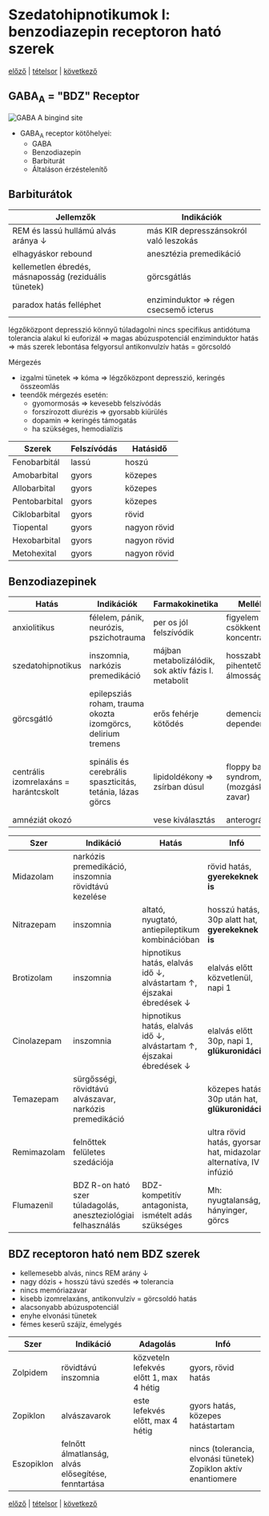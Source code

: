 # Szedatohipnotikumok I: benzodiazepin receptoron ható szerek

[előző](4.%20Anxiolitikumok%20farmakológiája.md) | [tételsor](0.%20Tételsor.md) | [következő](6.%20Szedatohipnotikumok%20II.%20egyéb%20szerek,%20insomnia%20kezelés%20irányelvei.md)

## GABA<sub>A</sub> = "BDZ" Receptor

![GABA <sub>A</sub> bingind site](assets/5%20GABA%20binding%20site.png)

- GABA<sub>A</sub> receptor kötőhelyei:
  - GABA
  - Benzodiazepin
  - Barbiturát
  - Általáson érzéstelenítő

## Barbiturátok

Jellemzők | Indikációk
--- | ---
REM és lassú hullámú alvás aránya ↓ | más KIR depresszánsokról való leszokás
elhagyáskor rebound | anesztézia premedikáció
kellemetlen ébredés, másnaposság (reziduális tünetek) | görcsgátlás
paradox hatás felléphet | enziminduktor ⇒ régen csecsemő icterus
légzőközpont depresszió
könnyű túladagolni
nincs specifikus antidótuma
tolerancia alakul ki
euforizál ⇒ magas abúzuspotenciál
enziminduktor hatás ⇒ más szerek lebontása felgyorsul
antikonvulzív hatás = görcsoldó

Mérgezés

- izgalmi tünetek ⇒ kóma ⇒ légzőközpont depresszió, keringés összeomlás
- teendők mérgezés esetén:
  - gyomormosás ⇒ kevesebb felszívódás
  - forszírozott diurézis ⇒ gyorsabb kiürülés
  - dopamin ⇒ keringés támogatás
  - ha szükséges, hemodialízis

Szerek | Felszívódás | Hatásidő
--- | --- | ---
Fenobarbitál | lassú | hoszú
Amobarbital | gyors | közepes
Allobarbital | gyors | közepes
Pentobarbital | gyors | közepes
Ciklobarbital | gyors | rövid
Tiopental | gyors | nagyon rövid
Hexobarbital | gyors | nagyon rövid
Metohexital | gyors | nagyon rövid

## Benzodiazepinek

Hatás | Indikációk | Farmakokinetika | Mellékhatások | Kontraindikációk
--- | --- | --- | --- | ---
anxiolitikus | félelem, pánik, neurózis, pszichotrauma | per os jól felszívódik | figyelem zavar, csökkent koncentrálóképesség |
szedatohipnotikus | inszomnia, narkózis premedikáció | májban metabolizálódik, sok aktív fázis I. metabolit | hosszabb, nem pihentető alvás, álmosság |
görcsgátló | epilepsziás roham, trauma okozta izomgörcs, delirium tremens | erős fehérje kötődés | demencia, dependencia | légzési rendellenesség, hypercapnia, terhesség, szoptatás
centrális izomrelaxáns = harántcskolt | spinális és cerebrális spaszticitás, tetánia, lázas görcs | lipidoldékony ⇒ zsírban dúsul | floppy baby syndrom, ataxia (mozgáskoordinációs zavar) | miastenia gravis, szűk zugú glaukóma (sugárizom ernyed ⇒ ∅ elfolyás)
amnéziát okozó || vese kiválasztás | anterográd amnézia

Szer | Indikáció | Hatás | Infó
--- | --- | --- | ---
Midazolam | narkózis premedikáció, inszomnia rövidtávú kezelése || rövid hatás, **gyerekeknek is**
Nitrazepam | inszomnia | altató, nyugtató, antiepileptikum kombinációban | hosszú hatás, 30p alatt hat, **gyerekeknek is**
Brotizolam | inszomnia | hipnotikus hatás, elalvás idő ↓, alvástartam ↑, éjszakai ébredések ↓ | elalvás előtt közvetlenül, napi 1
Cinolazepam | inszomnia | hipnotikus hatás, elalvás idő ↓, alvástartam ↑, éjszakai ébredések ↓ | elalvás előtt 30p, napi 1, **glükuronidáció**
Temazepam | sürgősségi, rövidtávú alvászavar, narkózis premedikáció || közepes hatás, 30p után hat, **glükuronidáció**
Remimazolam | felnőttek felületes szedációja || ultra rövid hatás, gyorsan hat, midazolam alternatíva, IV infúzió
Flumazenil | BDZ R-on ható szer túladagolás, aneszteziológiai felhasználás | BDZ-kompetitív antagonista, ismételt adás szükséges | Mh: nyugtalanság, hányinger, görcs

## BDZ receptoron ható nem BDZ szerek

- kellemesebb alvás, nincs REM arány ↓
- nagy dózis + hosszú távú szedés ⇒ tolerancia
- nincs memóriazavar
- kisebb izomrelaxáns, antikonvulzív = görcsoldó hatás
- alacsonyabb abúzuspotenciál
- enyhe elvonási tünetek
- fémes keserű szájíz, émelygés

Szer | Indikáció | Adagolás | Infó
--- | --- | --- | ---
Zolpidem | rövidtávú inszomnia | közveteln lefekvés előtt 1, max 4 hétig | gyors, rövid hatás
Zopiklon | alvászavarok | este lefekvés előtt, max 4 hétig | gyors hatás, közepes hatástartam
Eszopiklon | felnőtt álmatlanság, alvás elősegítése, fenntartása || nincs (tolerancia, elvonási tünetek) Zopiklon aktív enantiomere

[előző](4.%20Anxiolitikumok%20farmakológiája.md) | [tételsor](0.%20Tételsor.md) | [következő](6.%20Szedatohipnotikumok%20II.%20egyéb%20szerek,%20insomnia%20kezelés%20irányelvei.md)
